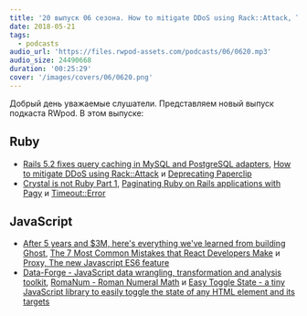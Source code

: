 ```yaml
---
title: '20 выпуск 06 сезона. How to mitigate DDoS using Rack::Attack, Timeout::Error, Proxy, The new Javascript ES6 feature, Data-Forge и прочее'
date: 2018-05-21
tags:
  - podcasts
audio_url: 'https://files.rwpod-assets.com/podcasts/06/0620.mp3'
audio_size: 24490668
duration: '00:25:29'
cover: '/images/covers/06/0620.png'
---
```


Добрый день уважаемые слушатели. Представляем новый выпуск подкаста RWpod. В этом выпуске:

## Ruby

- [Rails 5.2 fixes query caching in MySQL and PostgreSQL adapters](https://blog.bigbinary.com/2018/05/16/rails-5-2-fixes-query-caching-in-mysql-and-postgresql-adapters.html), [How to mitigate DDoS using Rack::Attack](https://blog.bigbinary.com/2018/05/15/how-to-mitigate-ddos-using-rack-attack.html) и [Deprecating Paperclip](https://robots.thoughtbot.com/closing-the-trombone)
- [Crystal is not Ruby Part 1](https://revs.runtime-revolution.com/crystal-is-not-ruby-part-1-8736f8c2ae58), [Paginating Ruby on Rails applications with Pagy](https://www.imaginarycloud.com/blog/paginating-ruby-on-rails-apps-with-pagy/) и [Timeout::Error](https://www.exceptionalcreatures.com/bestiary/Timeout/Error.html)

## JavaScript

- [After 5 years and $3M, here's everything we've learned from building Ghost](https://blog.ghost.org/5/), [The 7 Most Common Mistakes that React Developers Make](http://www.js-craft.io/blog/14-The-7-Most-Common-Mistakes-that-React-Developers-Make/) и [Proxy, The new Javascript ES6 feature](https://www.atyantik.com/proxy-javascript-es6-feature/)
- [Data-Forge - JavaScript data wrangling, transformation and analysis toolkit](http://www.data-forge-js.com/), [RomaNum - Roman Numeral Math](https://github.com/holtalanm/roman-num) и [Easy Toggle State - a tiny JavaScript library to easily toggle the state of any HTML element and its targets](https://twikito.github.io/easy-toggle-state/)
